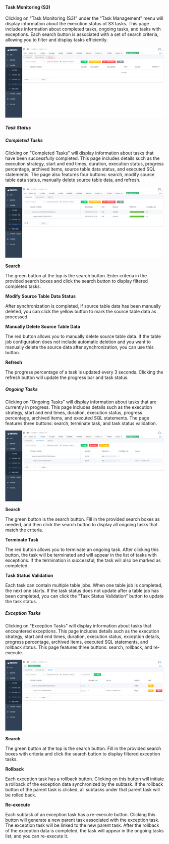 #### Task Monitoring (S3)

Clicking on "Task Monitoring (S3)" under the "Task Management" menu will display information about the execution status of S3 tasks. This page includes information about completed tasks, ongoing tasks, and tasks with exceptions. Each search button is associated with a set of search criteria, allowing you to filter and display tasks efficiently.

![image-20230620161115219](../../../../images/whalealDataImages/image-20230620161115219.png)

##### Task Status

##### Completed Tasks

Clicking on "Completed Tasks" will display information about tasks that have been successfully completed. This page includes details such as the execution strategy, start and end times, duration, execution status, progress percentage, archived items, source table data status, and executed SQL statements. The page also features four buttons: search, modify source table data status, manually delete source table data, and refresh.

![image-20230620164039744](../../../../images/whalealDataImages/image-20230620164039744.png)

**Search**

The green button at the top is the search button. Enter criteria in the provided search boxes and click the search button to display filtered completed tasks.

**Modify Source Table Data Status**

After synchronization is completed, if source table data has been manually deleted, you can click the yellow button to mark the source table data as processed.

**Manually Delete Source Table Data**

The red button allows you to manually delete source table data. If the table job configuration does not include automatic deletion and you want to manually delete the source data after synchronization, you can use this button.

**Refresh**

The progress percentage of a task is updated every 3 seconds. Clicking the refresh button will update the progress bar and task status.

##### Ongoing Tasks

Clicking on "Ongoing Tasks" will display information about tasks that are currently in progress. This page includes details such as the execution strategy, start and end times, duration, execution status, progress percentage, archived items, and executed SQL statements. The page features three buttons: search, terminate task, and task status validation.

![image-20230620164238193](../../../../images/whalealDataImages/image-20230620164238193.png)

**Search**

The green button is the search button. Fill in the provided search boxes as needed, and then click the search button to display all ongoing tasks that match the criteria.

**Terminate Task**

The red button allows you to terminate an ongoing task. After clicking this button, the task will be terminated and will appear in the list of tasks with exceptions. If the termination is successful, the task will also be marked as completed.

**Task Status Validation**

Each task can contain multiple table jobs. When one table job is completed, the next one starts. If the task status does not update after a table job has been completed, you can click the "Task Status Validation" button to update the task status.

##### Exception Tasks

Clicking on "Exception Tasks" will display information about tasks that encountered exceptions. This page includes details such as the execution strategy, start and end times, duration, execution status, exception details, progress percentage, archived items, executed SQL statements, and rollback status. This page features three buttons: search, rollback, and re-execute.

![image-20230620164349940](../../../../images/whalealDataImages/image-20230620164349940.png)

**Search**

The green button at the top is the search button. Fill in the provided search boxes with criteria and click the search button to display filtered exception tasks.

**Rollback**

Each exception task has a rollback button. Clicking on this button will initiate a rollback of the exception data synchronized by the subtask. If the rollback button of the parent task is clicked, all subtasks under that parent task will be rolled back.

**Re-execute**

Each subtask of an exception task has a re-execute button. Clicking this button will generate a new parent task associated with the exception task. The exception task will be linked to the new parent task. After the rollback of the exception data is completed, the task will appear in the ongoing tasks list, and you can re-execute it.